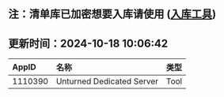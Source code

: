## 注：清单库已加密想要入库请使用 ([入库工具](https://github.com/BlankTMing/ManifestAutoUpdate/releases))

## 更新时间：2024-10-18 10:06:42
| AppID | 名称 | 类型  |
| :-------------------- | :----------------------------- | :----------- |
| 1110390 | Unturned Dedicated Server| Tool |
